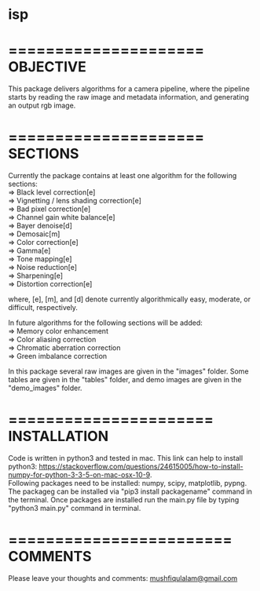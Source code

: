 # isp
=====================  
OBJECTIVE 
=====================  
This package delivers algorithms for a camera pipeline, where the pipeline starts by reading the raw image and metadata information, and generating an output rgb image.

=====================   
SECTIONS  
=====================  
Currently the package contains at least one algorithm for the following sections:  
=> Black level correction[e]  
=> Vignetting / lens shading correction[e]  
=> Bad pixel correction[e]  
=> Channel gain white balance[e]  
=> Bayer denoise[d]  
=> Demosaic[m]  
=> Color correction[e]  
=> Gamma[e]  
=> Tone mapping[e]  
=> Noise reduction[e]  
=> Sharpening[e]  
=> Distortion correction[e]  

where, [e], [m], and [d] denote currently algorithmically easy, moderate, or difficult, respectively.

In future algorithms for the following sections will be added:  
=> Memory color enhancement  
=> Color aliasing correction  
=> Chromatic aberration correction  
=> Green imbalance correction

In this package several raw images are given in the "images" folder. Some tables are given in the "tables" folder, and demo images are given in the "demo_images" folder.

======================  
INSTALLATION
======================  
Code is written in python3 and tested in mac. This link can help to install python3: https://stackoverflow.com/questions/24615005/how-to-install-numpy-for-python-3-3-5-on-mac-osx-10-9.  
Following packages need to be installed: numpy, scipy, matplotlib, pypng. The packageg can be installed via "pip3 install packagename" command in the terminal. Once packages are installed run the main.py file by typing "python3 main.py" command in terminal.

========================  
COMMENTS  
========================  
Please leave your thoughts and comments: mushfiqulalam@gmail.com  

